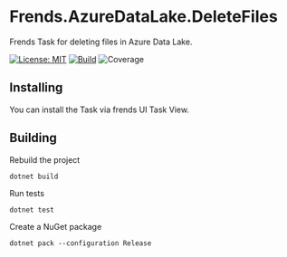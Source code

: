 # Frends.AzureDataLake.DeleteFiles

Frends Task for deleting files in Azure Data Lake.

[![License: MIT](https://img.shields.io/badge/License-MIT-green.svg)](https://opensource.org/licenses/MIT) 
[![Build](https://github.com/FrendsPlatform/Frends.AzureDataLake/actions/workflows/DeleteFiles_build_and_test_on_main.yml/badge.svg)](https://github.com/FrendsPlatform/Frends.AzureDataLake/actions)
![Coverage](https://app-github-custom-badges.azurewebsites.net/Badge?key=FrendsPlatform/Frends.AzureDataLake/Frends.AzureDataLake.DeleteFiles|main)

## Installing

You can install the Task via frends UI Task View.

## Building

Rebuild the project

`dotnet build`

Run tests

`dotnet test`

Create a NuGet package

`dotnet pack --configuration Release`
